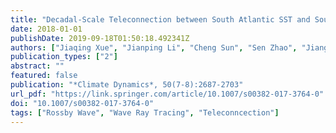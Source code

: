 ```yaml
---
title: "Decadal-Scale Teleconnection between South Atlantic SST and Southeast Australia Surface Air Temperature in Austral Summer"
date: 2018-01-01
publishDate: 2019-09-18T01:50:18.492341Z
authors: ["Jiaqing Xue", "Jianping Li", "Cheng Sun", "Sen Zhao", "Jiangyu Mao", "Di Dong", "Yanjie Li", "Juan Feng"]
publication_types: ["2"]
abstract: ""
featured: false
publication: "*Climate Dynamics*, 50(7-8):2687-2703"
url_pdf: "https://link.springer.com/article/10.1007/s00382-017-3764-0"
doi: "10.1007/s00382-017-3764-0"
tags: ["Rossby Wave", "Wave Ray Tracing", "Teleconncection"]
---
```


